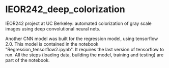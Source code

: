 # IEOR242_deep_colorization
IEOR242 project at UC Berkeley: automated colorization of gray scale images using deep convolutional neural nets.


Another CNN model was built for the regression model, using tensorflow 2.0. This model is contained in the notebook "Regression_tensorflow2.ipynb". It requires the last version of tensorflow to run. All the steps (loading data, building the model, training and testing) are part of the notebook.

